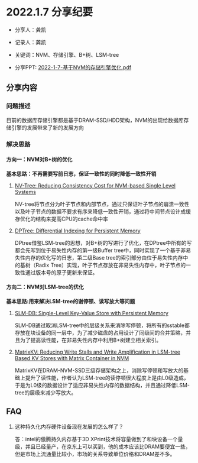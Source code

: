 # 2022.1.7 分享纪要

- 分享人：龚凯
- 记录人：龚凯
- 关键词：NVM、存储引擎、B+树、LSM-tree

- 分享PPT: [2022-1-7-基于NVM的存储引擎优化.pdf](./slides/2022-1-7-基于NVM的存储引擎优化.pdf)
## 分享内容

### 问题描述

目前的数据库存储引擎都是基于DRAM-SSD/HDD架构，NVM的出现给数据库存储引擎的发展带来了新的发展方向

### 解决思路

#### 方向一：NVM对B+树的优化

**基本思路：不再需要写前日志，保证一致性的同时降低一致性开销**

1. [NV-Tree: Reducing Consistency Cost for NVM-based Single Level Systems](https://www.usenix.org/conference/fast15/technical-sessions/presentation/yang)

   NV-tree将节点分为叶子节点和内部节点，通过只保证叶子节点的崩溃一致性以及叶子节点的数据不要求有序来降低一致性开销，通过将中间节点设计成缓存优化的结构来提高CPU的cache命中率

2. [DPTree: Differential Indexing for Persistent Memory](http://www.vldb.org/pvldb/vol13/p421-zhou.pdf)

   DPtree借鉴LSM-tree的思想，对B+树的写进行了优化，在DPtree中所有的写都会先写到位于易失性内存的第一级Buffer tree中，同时实现了一个基于非易失性内存的优化写的日志，第二级Base tree的索引部分由位于易失性内存中的基树（Radix Tree）实现，叶子节点存放在非易失性内存中，叶子节点的一致性通过版本号的原子更新来保证。

#### 方向二：NVM对LSM-tree的优化

**基本思路:用来解决LSM-tree的谢停顿、读写放大等问题**

1. [SLM-DB: Single-Level Key-Value Store with Persistent Memory](https://www.usenix.org/conference/fast19/presentation/kaiyrakhmet)

   SLM-DB通过取消LSM-tree中的层级关系来消除写停顿，将所有的sstable都存放在块设备的同一层中，为了减少磁盘的占用设计了同级间的合并策略，并且为了提高读性能，在非易失性内存中利用B+树建立相关索引。

2. [MatrixKV: Reducing Write Stalls and Write Amplification in LSM-tree Based KV Stores with Matrix Container in NVM](https://www.usenix.org/conference/atc20/presentation/yao)

   MatrixKV在DRAM-NVM-SSD三级存储架构之上，消除写停顿和写放大的基础上提升了读性能，作者认为LSM-tree的读停顿很大程度上是由L0级造成，于是为L0级的数据设计了适应非易失性内存的数据结构，并且通过降低LSM-tree的层级来减少写放大。

## FAQ



1. 这种持久化内存硬件设备现在发展的怎么样了？

   答：intel的傲腾持久内存基于3D XPrint技术将容量做到了和块设备一个量级，并且已经量产，在京东上可以买到，他的成本应该比DRAM要便宜一些，但是市场上流通量比较小，市场的关系导致单位价格和DRAM差不多。